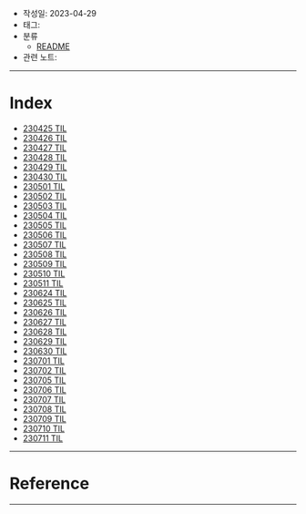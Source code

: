 - 작성일: 2023-04-29
- 태그: 
- 분류
	- [README](../README.md)
- 관련 노트:
***
# Index

- [230425 TIL](230425%20TIL.md)
- [230426 TIL](230426%20TIL.md)
- [230427 TIL](230427%20TIL.md)
- [230428 TIL](230428%20TIL.md)
- [230429 TIL](230429%20TIL.md)
- [230430 TIL](230430%20TIL.md)
- [230501 TIL](230501%20TIL.md)
- [230502 TIL](230502%20TIL.md)
- [230503 TIL](230503%20TIL.md)
- [230504 TIL](230504%20TIL.md)
- [230505 TIL](230505%20TIL.md)
- [230506 TIL](230506%20TIL.md)
- [230507 TIL](230507%20TIL.md)
- [230508 TIL](230508%20TIL.md)
- [230509 TIL](230509%20TIL.md)
- [230510 TIL](230510%20TIL.md)
- [230511 TIL](230511%20TIL.md)
- [230624 TIL](230624%20TIL.md)
- [230625 TIL](230625%20TIL.md) 
- [230626 TIL](230626%20TIL.md)
- [230627 TIL](230627%20TIL.md)
- [230628 TIL](230628%20TIL.md)
- [230629 TIL](230629%20TIL.md)
- [230630 TIL](230630%20TIL.md)
- [230701 TIL](230701%20TIL.md)
- [230702 TIL](230702%20TIL.md)
- [230705 TIL](230705%20TIL.md)
- [230706 TIL](230706%20TIL.md)
- [230707 TIL](230707%20TIL.md)
- [230708 TIL](230708%20TIL.md)
- [230709 TIL](230709%20TIL.md)
- [230710 TIL](230710%20TIL.md)
- [230711 TIL](230711%20TIL.md)



***
# Reference


***